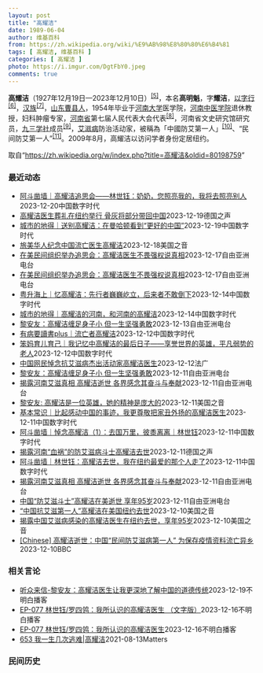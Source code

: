 ```yaml
---
layout: post
title: "高耀洁"
date: 1989-06-04
author: 维基百科
from: https://zh.wikipedia.org/wiki/%E9%AB%98%E8%80%80%E6%B4%81
tags: [ 高耀洁, 维基百科 ]
categories: [ 高耀洁 ]
photo: https://i.imgur.com/DgtFbY0.jpeg
comments: true
---
```

<div class="mw-content-ltr mw-parser-output" lang="zh" dir="ltr">

<div id="noteTA-2e1990e3" class="noteTA"><div class="noteTA-local"><div data-noteta-code="zh-hans:采血; zh-hant:採血;"></div><div data-noteta-code="zh-hans:脏病; zh-hant:髒病;"></div><div data-noteta-code="zh-hans:防艾; zh-hant:防愛;"></div><div data-noteta-code="zh-hans:献血; zh-hant:捐血;"></div></div></div>

<p><b>高耀洁</b>（1927年12月19日—2023年12月10日）<sup id="cite_ref-:0_5-0" class="reference"><a href="#cite_note-:0-5">[5]</a></sup>，本名<b>高明魁</b>，字<b>耀洁</b>，<a href="/wiki/%E4%BB%A5%E5%AD%97%E8%A1%8C" class="mw-redirect" title="以字行">以字行</a><sup id="cite_ref-6" class="reference"><a href="#cite_note-6">[6]</a></sup>，<a href="/wiki/%E6%B1%89%E6%97%8F" title="汉族">汉族</a><sup id="cite_ref-7" class="reference"><a href="#cite_note-7">[7]</a></sup>，<a href="/wiki/%E5%B1%B1%E4%B8%9C" class="mw-redirect" title="山东">山东</a><a href="/wiki/%E6%9B%B9%E5%8E%BF" title="曹县">曹县人</a>，1954年毕业于<a href="/wiki/%E6%B2%B3%E5%8D%97%E5%A4%A7%E5%AD%A6" title="河南大学">河南大学</a>医学院，<a href="/wiki/%E6%B2%B3%E5%8D%97%E4%B8%AD%E5%8C%BB%E5%AD%A6%E9%99%A2" class="mw-redirect" title="河南中医学院">河南中医学院</a>退休教授，妇科肿瘤专家，<a href="/wiki/%E6%B2%B3%E5%8D%97%E7%9C%81" title="河南省">河南省</a>第七届人民代表大会代表<sup id="cite_ref-8" class="reference"><a href="#cite_note-8">[8]</a></sup>，河南省文史研究馆研究员，<a href="/wiki/%E4%B9%9D%E4%B8%89%E5%AD%A6%E7%A4%BE" title="九三学社">九三学社</a>成员<sup id="cite_ref-9" class="reference"><a href="#cite_note-9">[9]</a></sup>，<a href="/wiki/%E8%89%BE%E6%BB%8B%E7%97%85" title="艾滋病">艾滋病</a>防治活动家，被稱為「中國防艾第一人」<sup id="cite_ref-10" class="reference"><a href="#cite_note-10">[10]</a></sup>、“民间防艾第一人”<sup id="cite_ref-11" class="reference"><a href="#cite_note-11">[11]</a></sup>。2009年8月，高耀洁以访问学者身份定居纽约。
</p>
<meta property="mw:PageProp/toc">
</div><!--esi <esi:include src="/esitest-fa8a495983347898/content" /> --><noscript><img src="https://login.wikimedia.org/wiki/Special:CentralAutoLogin/start?type=1x1" alt="" width="1" height="1" style="border: none; position: absolute;"></noscript>
<div class="printfooter" data-nosnippet="">取自“<a dir="ltr" href="https://zh.wikipedia.org/w/index.php?title=高耀洁&amp;oldid=80198759">https://zh.wikipedia.org/w/index.php?title=高耀洁&amp;oldid=80198759</a>”</div><div id="recent-news"><h3>最近动态</h3><ul><li><a href="https://nodebe4.github.io/waimei/2023-12-20/%E9%98%BF%E6%96%97%E5%87%BF%E5%A2%99-%E9%AB%98%E8%80%80%E6%B4%81%E8%BF%BD%E6%80%9D%E4%BC%9A-%E6%9E%97%E4%B8%96%E9%92%B0-%E5%A5%B6%E5%A5%B6-%E6%82%A8%E7%85%A7%E4%BA%AE%E6%88%91%E7%9A%84-%E6%88%91%E5%B0%86%E5%8E%BB%E7%85%A7%E4%BA%AE%E5%88%AB%E4%BA%BA" title="阿斗凿墙｜高耀洁追思会——林世钰：奶奶，您照亮我的，我将去照亮别人—— 林世钰在高奶奶追思会现场。（杨红霞摄） CDT 档案卡 标题：高耀洁追思会——林世钰：奶奶，您照亮我的，我将去照亮别人作者...">阿斗凿墙｜高耀洁追思会——林世钰：奶奶，您照亮我的，我将去照亮别人</a><time>2023-12-20</time><a class="tag">中国数字时代</a></li>
<li><a href="https://nodebe4.github.io/waimei/2023-12-19/%E9%AB%98%E8%80%80%E6%B4%81%E5%8C%BB%E7%94%9F%E8%91%AC%E7%A4%BC%E5%9C%A8%E7%BA%BD%E7%BA%A6%E4%B8%BE%E8%A1%8C-%E9%AA%A8%E7%81%B0%E5%B0%86%E9%83%A8%E5%88%86%E5%B8%A6%E5%9B%9E%E4%B8%AD%E5%9B%BD" title="高耀洁医生葬礼在纽约举行 骨灰将部分带回中国—— 2023-12-19T10:57:33.556Z 高耀洁医生于2007年 （德国之声中文网）《揭开中国艾滋疫情真面目》一书的作者高耀洁医生的葬礼...">高耀洁医生葬礼在纽约举行 骨灰将部分带回中国</a><time>2023-12-19</time><a class="tag">德国之声</a></li>
<li><a href="https://nodebe4.github.io/waimei/2023-12-19/%E5%9F%8E%E5%B8%82%E7%9A%84%E5%9C%B0%E5%BE%97-%E9%80%81%E5%88%AB%E9%AB%98%E8%80%80%E6%B4%81-%E5%9C%A8%E6%9B%BC%E5%93%88%E9%A1%BF%E7%9C%8B%E5%88%B0-%E6%9B%B4%E5%A5%BD%E7%9A%84%E4%B8%AD%E5%9B%BD" title="城市的地得｜送别高耀洁：在曼哈顿看到“更好的中国”—— 纽约芬克利夫墓园，距离曼哈顿有几十公里。乘坐公共交通转车，要花上2个多小时，但是在风雨中依然有两三百人赶到这里，送高医生最后一程。 礼堂坐...">城市的地得｜送别高耀洁：在曼哈顿看到“更好的中国”</a><time>2023-12-19</time><a class="tag">中国数字时代</a></li>
<li><a href="https://nodebe4.github.io/waimei/2023-12-18/%E6%97%85%E7%BE%8E%E5%8D%8E%E4%BA%BA%E7%BA%AA%E5%BF%B5%E4%B8%AD%E5%9B%BD%E6%B5%81%E4%BA%A1%E5%8C%BB%E7%94%9F%E9%AB%98%E8%80%80%E6%B4%81" title="旅美华人纪念中国流亡医生高耀洁—— Mon, 18 Dec 2023 13:57:49 GMT 高耀洁医生(资料照片) 旧金山 —&nbsp; 被誉为“防艾滋斗士”的高耀杰医生的葬礼和追思会12月18日星...">旅美华人纪念中国流亡医生高耀洁</a><time>2023-12-18</time><a class="tag">美国之音</a></li>
<li><a href="https://nodebe4.github.io/waimei/2023-12-17/%E5%9C%A8%E7%BE%8E%E6%B0%91%E9%97%B4%E7%BB%84%E7%BB%87%E4%B8%BE%E5%8A%9E%E8%BF%BD%E6%80%9D%E4%BC%9A-%E9%AB%98%E8%80%80%E6%B4%81%E5%8C%BB%E7%94%9F%E4%B8%8D%E7%95%8F%E5%BC%BA%E6%9D%83%E8%AF%B4%E7%9C%9F%E7%9B%B8" title="在美民间组织举办追思会：高耀洁医生不畏强权说真相—— 图为高耀洁（右一）接受在华盛顿肯尼迪中心颁发的人权奖项；“中国妇权”强调“亚洲之星”高耀洁女士陨落，中国官媒只字不提。 路透社 据中国妇权网...">在美民间组织举办追思会：高耀洁医生不畏强权说真相</a><time>2023-12-17</time><a class="tag">自由亚洲电台</a></li>
<li><a href="https://nodebe4.github.io/waimei/2023-12-17/%E5%9C%A8%E7%BE%8E%E6%B0%91%E9%97%B4%E7%BB%84%E7%BB%87%E4%B8%BE%E5%8A%9E%E8%BF%BD%E6%80%9D%E4%BC%9A-%E9%AB%98%E8%80%80%E6%B4%81%E5%8C%BB%E7%94%9F%E4%B8%8D%E7%95%8F%E5%BC%BA%E6%9D%83%E8%AF%B4%E7%9C%9F%E7%9B%B8" title="在美民间组织举办追思会：高耀洁医生不畏强权说真相—— 图为高耀洁（右一）接受在华盛顿肯尼迪中心颁发的人权奖项；“中国妇权”强调“亚洲之星”高耀洁女士陨落，中国官媒只字不提。 路透社 据中国妇权网...">在美民间组织举办追思会：高耀洁医生不畏强权说真相</a><time>2023-12-17</time><a class="tag">自由亚洲电台</a></li>
<li><a href="https://nodebe4.github.io/waimei/2023-12-14/%E7%B2%A4%E5%8D%87%E6%B5%B7%E4%B8%8A-%E5%BF%86%E9%AB%98%E8%80%80%E6%B4%81-%E5%85%88%E8%A1%8C%E8%80%85%E5%B7%8D%E5%B7%8D%E5%B1%B9%E7%AB%8B-%E5%90%8E%E6%9D%A5%E8%80%85%E4%B8%8D%E6%95%A2%E5%80%92%E4%B8%8B" title="粤升海上｜忆高耀洁：先行者巍巍屹立，后来者不敢倒下—— CDT 档案卡 标题：忆高耀洁：先行者巍巍屹立，后来者不敢倒下作者：刘倩发表日期：2023.12.14来源：粤升海上主题归类：高耀洁CDS...">粤升海上｜忆高耀洁：先行者巍巍屹立，后来者不敢倒下</a><time>2023-12-14</time><a class="tag">中国数字时代</a></li>
<li><a href="https://nodebe4.github.io/waimei/2023-12-14/%E5%9F%8E%E5%B8%82%E7%9A%84%E5%9C%B0%E5%BE%97-%E9%AB%98%E8%80%80%E6%B4%81%E7%9A%84%E6%B2%B3%E5%8D%97-%E5%92%8C%E6%B2%B3%E5%8D%97%E7%9A%84%E9%AB%98%E8%80%80%E6%B4%81" title="城市的地得｜高耀洁的河南，和河南的高耀洁—— CDT 档案卡 标题：高耀洁的河南，和河南的高耀洁作者：张3丰发表日期：2023.12.13来源：微信公众号“城市的地得”主题归类：高耀洁CDS收藏...">城市的地得｜高耀洁的河南，和河南的高耀洁</a><time>2023-12-14</time><a class="tag">中国数字时代</a></li>
<li><a href="https://nodebe4.github.io/waimei/2023-12-13/%E9%BB%8E%E5%AE%89%E5%8F%8B-%E9%AB%98%E8%80%80%E6%B4%81%E7%BC%A0%E8%B6%B3%E8%BA%AB%E5%AD%90%E5%B0%8F-%E4%BD%86%E4%B8%80%E7%94%9F%E5%9D%9A%E5%BC%BA%E5%8B%87%E6%95%A2" title="黎安友：高耀洁缠足身子小 但一生坚强勇敢—— 中国医生高耀洁 网络截图 曾率先揭露中国河南农村地区卖血、献血及采血管理不善，而导致艾滋病蔓延的高耀洁医生，于12月10日在美国纽约的家中辞世，享年...">黎安友：高耀洁缠足身子小 但一生坚强勇敢</a><time>2023-12-13</time><a class="tag">自由亚洲电台</a></li>
<li><a href="https://nodebe4.github.io/waimei/2023-12-12/%E6%9C%89%E7%97%85%E8%A6%81%E8%AE%80%E6%9B%B8plus-%E6%B5%81%E4%BA%A1%E8%80%85%E9%AB%98%E8%80%80%E6%B4%81" title="有病要讀書plus｜流亡者高耀洁—— 昨天刷到高耀洁在美去世，勾起了我许多回忆，重新翻着硬盘里的资料文件，几度哽咽。 CDT 档案卡 标题：流亡者高耀洁作者： 仙桃爸发表日期：2023.12.1...">有病要讀書plus｜流亡者高耀洁</a><time>2023-12-12</time><a class="tag">中国数字时代</a></li>
<li><a href="https://nodebe4.github.io/waimei/2023-12-12/%E7%AC%A8%E5%A6%88%E8%82%B2%E5%84%BF%E8%82%B2%E5%B7%B1-%E6%88%91%E8%AE%B0%E5%BF%86%E4%B8%AD%E9%AB%98%E8%80%80%E6%B4%81%E7%9A%84%E6%9C%80%E5%90%8E%E6%97%A5%E5%AD%90-%E4%BA%AB%E8%AA%89%E4%B8%96%E7%95%8C%E7%9A%84%E8%8B%B1%E9%9B%84-%E5%B9%B3%E5%87%A1%E5%BC%B1%E5%8A%BF%E7%9A%84%E8%80%81%E4%BA%BA" title="笨妈育儿育己｜我记忆中高耀洁的最后日子——享誉世界的英雄，平凡弱势的老人—— 本文首发于歪脑传媒，全部图片来自于网络。 2016年，高耀洁在纽约曼哈顿的公寓。GEORGE ETHEREDGE F...">笨妈育儿育己｜我记忆中高耀洁的最后日子——享誉世界的英雄，平凡弱势的老人</a><time>2023-12-12</time><a class="tag">中国数字时代</a></li>
<li><a href="https://nodebe4.github.io/waimei/2023-12-12/%E4%B8%AD%E5%9B%BD%E7%BD%91%E6%B0%91%E6%82%BC%E5%BF%B5%E6%8A%97%E8%89%BE%E6%BB%8B%E7%97%85%E6%9D%B0%E5%87%BA%E6%B4%BB%E5%8A%A8%E5%AE%B6%E9%AB%98%E8%80%80%E6%B4%81%E5%8C%BB%E7%94%9F" title="中国网民悼念抗艾滋病杰出活动家高耀洁医生—— 12/12/2023 - 18:10 流亡美国的中国抗艾滋病杰出活动家高耀洁医生在纽约去世的消息引发中国网民悼念。 法新社发自北京的报道，周二，许多...">中国网民悼念抗艾滋病杰出活动家高耀洁医生</a><time>2023-12-12</time><a class="tag">法广</a></li>
<li><a href="https://nodebe4.github.io/waimei/2023-12-11/%E9%BB%8E%E5%AE%89%E5%8F%8B-%E9%AB%98%E8%80%80%E6%B4%81%E7%BC%A0%E8%B6%B3%E8%BA%AB%E5%AD%90%E5%B0%8F-%E4%BD%86%E4%B8%80%E7%94%9F%E5%9D%9A%E5%BC%BA%E5%8B%87%E6%95%A2" title="黎安友：高耀洁缠足身子小 但一生坚强勇敢—— 中国医生高耀洁 网络截图 曾率先揭露中国河南农村地区卖血、献血及采血管理不善，而导致艾滋病蔓延的高耀洁医生，于12月10日在美国纽约的家中辞世，享年...">黎安友：高耀洁缠足身子小 但一生坚强勇敢</a><time>2023-12-11</time><a class="tag">自由亚洲电台</a></li>
<li><a href="https://nodebe4.github.io/waimei/2023-12-11/%E6%8F%AD%E9%9C%B2%E6%B2%B3%E5%8D%97%E8%89%BE%E6%BB%8B%E7%9C%9F%E7%9B%B8-%E9%AB%98%E8%80%80%E6%B4%81%E9%80%9D%E4%B8%96-%E5%90%84%E7%95%8C%E6%84%9F%E5%BF%B5%E5%85%B6%E5%A5%8B%E6%96%97%E4%B8%8E%E5%A5%89%E7%8C%AE" title="揭露河南艾滋真相 高耀洁逝世 各界感念其奋斗与奉献—— 高耀洁医师12月10日在纽约过世。 Photo: RFA 流亡异乡的&quot;民间防艾滋病第一人&quot;高耀洁医生当地时间12月10...">揭露河南艾滋真相 高耀洁逝世 各界感念其奋斗与奉献</a><time>2023-12-11</time><a class="tag">自由亚洲电台</a></li>
<li><a href="https://nodebe4.github.io/waimei/2023-12-11/%E9%BB%8E%E5%AE%89%E5%8F%8B-%E9%AB%98%E8%80%80%E6%B4%81%E6%98%AF%E4%B8%80%E4%BD%8D%E8%8B%B1%E9%9B%84-%E5%A5%B9%E7%9A%84%E7%B2%BE%E7%A5%9E%E6%98%AF%E5%BA%9E%E5%A4%A7%E7%9A%84" title="黎安友: 高耀洁是一位英雄，她的精神是庞大的—— Mon, 11 Dec 2023 21:16:34 GMT 资料照片: 2007年2月22日艾滋病活动家高耀洁在北京接受采访时展示她写的有关中国...">黎安友: 高耀洁是一位英雄，她的精神是庞大的</a><time>2023-12-11</time><a class="tag">美国之音</a></li>
<li><a href="https://nodebe4.github.io/waimei/2023-12-11/%E5%9F%BA%E6%9C%AC%E5%B8%B8%E8%AF%86-%E6%AF%94%E8%B5%B7%E6%84%9F%E5%8A%A8%E4%B8%AD%E5%9B%BD%E7%9A%84%E4%BA%8B%E8%BF%B9-%E6%88%91%E6%9B%B4%E5%B0%8A%E6%95%AC%E6%8A%8A%E5%AE%B6%E4%B8%91%E5%A4%96%E6%89%AC%E7%9A%84%E9%AB%98%E8%80%80%E6%B4%81%E5%8C%BB%E7%94%9F" title="基本常识｜比起感动中国的事迹，我更尊敬把家丑外扬的高耀洁医生——">基本常识｜比起感动中国的事迹，我更尊敬把家丑外扬的高耀洁医生</a><time>2023-12-11</time><a class="tag">中国数字时代</a></li>
<li><a href="https://nodebe4.github.io/waimei/2023-12-11/%E9%98%BF%E6%96%97%E5%87%BF%E5%A2%99-%E6%82%BC%E5%BF%B5%E9%AB%98%E8%80%80%E6%B4%81-1-%E5%8E%BB%E5%9B%BD%E4%B8%87%E9%87%8C-%E5%BD%BC%E9%BB%8D%E7%A6%BB%E7%A6%BB-%E6%9E%97%E4%B8%96%E9%92%B0" title="阿斗凿墙｜悼念高耀洁（1）：去国万里，彼黍离离｜林世钰——">阿斗凿墙｜悼念高耀洁（1）：去国万里，彼黍离离｜林世钰</a><time>2023-12-11</time><a class="tag">中国数字时代</a></li>
<li><a href="https://nodebe4.github.io/waimei/2023-12-11/%E6%8F%AD%E9%9C%B2%E6%B2%B3%E5%8D%97-%E8%A1%80%E7%A5%B8-%E7%9A%84%E9%98%B2%E8%89%BE%E6%BB%8B%E7%97%85%E6%96%97%E5%A3%AB%E9%AB%98%E8%80%80%E6%B4%81%E5%8E%BB%E4%B8%96" title="揭露河南“血祸”的防艾滋病斗士高耀洁去世—— 2023-12-11T12:42:08.548Z 被誉为中国民间防艾滋病第一人的高耀洁医生于2023年12月10日在纽约逝世 （德国之声中文网）&amp;q...">揭露河南“血祸”的防艾滋病斗士高耀洁去世</a><time>2023-12-11</time><a class="tag">德国之声</a></li>
<li><a href="https://nodebe4.github.io/waimei/2023-12-11/%E9%98%BF%E6%96%97%E5%87%BF%E5%A2%99-%E6%9E%97%E4%B8%96%E9%92%B0-%E9%AB%98%E8%80%80%E6%B4%81%E5%8E%BB%E4%B8%96-%E6%88%91%E5%9C%A8%E7%BA%BD%E7%BA%A6%E6%9C%80%E7%88%B1%E7%9A%84%E9%82%A3%E4%B8%AA%E4%BA%BA%E8%B5%B0%E4%BA%86" title="阿斗凿墙｜林世钰：高耀洁去世，我在纽约最爱的那个人走了——">阿斗凿墙｜林世钰：高耀洁去世，我在纽约最爱的那个人走了</a><time>2023-12-11</time><a class="tag">中国数字时代</a></li>
<li><a href="https://nodebe4.github.io/waimei/2023-12-11/%E6%8F%AD%E9%9C%B2%E6%B2%B3%E5%8D%97%E8%89%BE%E6%BB%8B%E7%9C%9F%E7%9B%B8-%E9%AB%98%E8%80%80%E6%B4%81%E9%80%9D%E4%B8%96-%E5%90%84%E7%95%8C%E6%84%9F%E5%BF%B5%E5%85%B6%E5%A5%8B%E6%96%97%E4%B8%8E%E5%A5%89%E7%8C%AE" title="揭露河南艾滋真相 高耀洁逝世 各界感念其奋斗与奉献—— 高耀洁医师12月10日在纽约过世。 路透资料照。 流亡异乡的“民间防艾滋病第一人”高耀洁医生，当地时间12月10日在美国纽约的住所去世，享...">揭露河南艾滋真相 高耀洁逝世 各界感念其奋斗与奉献</a><time>2023-12-11</time><a class="tag">自由亚洲电台</a></li>
<li><a href="https://nodebe4.github.io/waimei/2023-12-11/%E4%B8%AD%E5%9B%BD-%E9%98%B2%E8%89%BE%E6%BB%8B%E6%96%97%E5%A3%AB-%E9%AB%98%E8%80%80%E6%B4%81%E5%9C%A8%E7%BE%8E%E9%80%9D%E4%B8%96-%E4%BA%AB%E5%B9%B495%E5%B2%81" title="中国“防艾滋斗士”高耀洁在美逝世 享年95岁—— 高耀洁因揭发中国河南省非法卖血导致艾滋病泛滥的真相，曾获得多个国际妇女及人权组织奖项。 变态辣椒制图 据美国《纽约时报》12月10日报道，被誉为...">中国“防艾滋斗士”高耀洁在美逝世 享年95岁</a><time>2023-12-11</time><a class="tag">自由亚洲电台</a></li>
<li><a href="https://nodebe4.github.io/waimei/2023-12-10/%E4%B8%AD%E5%9B%BD%E6%8A%97%E8%89%BE%E6%BB%8B%E7%AC%AC%E4%B8%80%E4%BA%BA-%E9%AB%98%E8%80%80%E6%B4%81%E5%9C%A8%E7%BE%8E%E5%9B%BD%E7%BA%BD%E7%BA%A6%E5%8E%BB%E4%B8%96" title="“中国抗艾滋第一人”高耀洁在美国纽约去世—— Mon, 11 Dec 2023 05:46:06 GMT 资料照：中国著名艾滋病维权人士高耀洁（左）2009年12月在美国国会作证。 曾揭露中国当...">“中国抗艾滋第一人”高耀洁在美国纽约去世</a><time>2023-12-10</time><a class="tag">美国之音</a></li>
<li><a href="https://nodebe4.github.io/waimei/2023-12-10/%E6%8F%AD%E9%9C%B2%E4%B8%AD%E5%9B%BD%E8%89%BE%E6%BB%8B%E7%97%85%E6%84%9F%E6%9F%93%E7%9A%84%E9%AB%98%E8%80%80%E6%B4%81%E5%8C%BB%E7%94%9F%E5%9C%A8%E7%BA%BD%E7%BA%A6%E5%8E%BB%E4%B8%96-%E4%BA%AB%E5%B9%B495%E5%B2%81" title="揭露中国艾滋病感染的高耀洁医生在纽约去世，享年95岁—— Mon, 11 Dec 2023 03:02:59 GMT 资料照片：高耀洁医生。她是揭露河南艾滋病大规模感染的斗士，多次获得国际妇女及...">揭露中国艾滋病感染的高耀洁医生在纽约去世，享年95岁</a><time>2023-12-10</time><a class="tag">美国之音</a></li>
<li><a href="https://nodebe4.github.io/waimei/2023-12-10/Chinese-%E9%AB%98%E8%80%80%E6%B4%81%E9%80%9D%E4%B8%96-%E4%B8%AD%E5%9B%BD-%E6%B0%91%E9%97%B4%E9%98%B2%E8%89%BE%E6%BB%8B%E7%97%85%E7%AC%AC%E4%B8%80%E4%BA%BA-%E4%B8%BA%E4%BF%9D%E5%AD%98%E7%96%AB%E6%83%85%E8%B5%84%E6%96%99%E6%B5%81%E4%BA%A1%E5%BC%82%E4%B9%A1" title="[Chinese] 高耀洁逝世：中国“民间防艾滋病第一人” 为保存疫情资料流亡异乡—— 高耀洁逝世：中国“民间防艾滋病第一人” 为保存疫情资料流亡异乡 54 分钟前 图像来源，Getty Ima...">[Chinese] 高耀洁逝世：中国“民间防艾滋病第一人” 为保存疫情资料流亡异乡</a><time>2023-12-10</time><a class="tag">BBC</a></li>
</ul></div><div id="open-opinion"><h3>相关言论</h3><ul><li><a href="https://nodebe4.github.io/opinion/2023-12-19/%E5%90%AC%E4%BC%97%E6%9D%A5%E4%BF%A1-%E9%BB%8E%E5%AE%89%E5%8F%8B-%E9%AB%98%E8%80%80%E6%B4%81%E5%8C%BB%E7%94%9F%E8%AE%A9%E6%88%91%E6%9B%B4%E6%B7%B1%E5%9C%B0%E4%BA%86%E8%A7%A3%E4%B8%AD%E5%9B%BD%E7%9A%84%E9%81%93%E5%BE%B7%E4%BC%A0%E7%BB%9F/" title="不明白播客">听众来信-黎安友：高耀洁医生让我更深地了解中国的道德传统</a><time>2023-12-19</time><a class="tag">不明白播客</a></li>
<li><a href="https://nodebe4.github.io/opinion/2023-12-16/EP-077-%E6%9E%97%E4%B8%96%E9%92%B0-%E7%BD%97%E5%9B%9B%E9%B8%B0-%E6%88%91%E6%89%80%E8%AE%A4%E8%AF%86%E7%9A%84%E9%AB%98%E8%80%80%E6%B4%81%E5%8C%BB%E7%94%9F-%E6%96%87%E5%AD%97%E7%89%88/" title="不明白播客">EP-077 林世钰/罗四鸰：我所认识的高耀洁医生 （文字版）</a><time>2023-12-16</time><a class="tag">不明白播客</a></li>
<li><a href="https://nodebe4.github.io/opinion/2023-12-16/EP-077-%E6%9E%97%E4%B8%96%E9%92%B0-%E7%BD%97%E5%9B%9B%E9%B8%B0-%E6%88%91%E6%89%80%E8%AE%A4%E8%AF%86%E7%9A%84%E9%AB%98%E8%80%80%E6%B4%81%E5%8C%BB%E7%94%9F/" title="不明白播客">EP-077 林世钰/罗四鸰：我所认识的高耀洁医生</a><time>2023-12-16</time><a class="tag">不明白播客</a></li>
<li><a href="https://nodebe4.github.io/opinion/2021-08-13/653-%E6%88%91%E4%B8%80%E7%94%9F%E5%87%A0%E6%AC%A1%E9%80%83%E9%9A%BE-%E9%AB%98%E8%80%80%E6%B4%81/" title="野兽爱智慧">653 我一生几次逃难|高耀洁</a><time>2021-08-13</time><a class="tag">Matters</a></li>
</ul></div><div id="mjls-record"><h3>民间历史</h3><ul></ul></div>